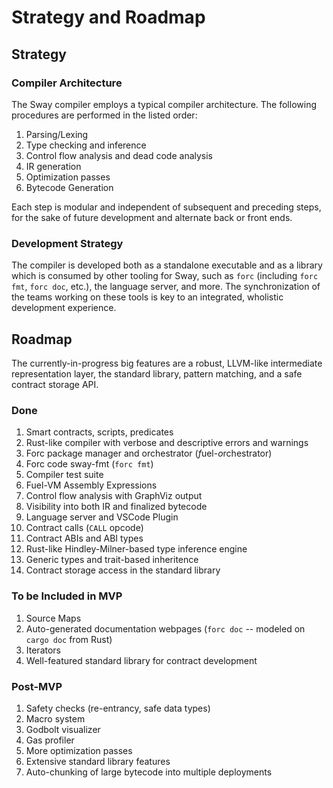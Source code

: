 # Strategy and Roadmap

## Strategy

### Compiler Architecture

The Sway compiler employs a typical compiler architecture. The following procedures are performed in the listed order:

1. Parsing/Lexing
1. Type checking and inference
1. Control flow analysis and dead code analysis
1. IR generation
1. Optimization passes
1. Bytecode Generation

Each step is modular and independent of subsequent and preceding steps, for the sake of future development and alternate back or front ends.

### Development Strategy

The compiler is developed both as a standalone executable and as a library which is consumed by other tooling for Sway, such as `forc` (including `forc fmt`, `forc doc`, etc.), the language server, and more. The synchronization of the teams working on these tools is key to an integrated, wholistic development experience.

## Roadmap

The currently-in-progress big features are a robust, LLVM-like intermediate representation layer, the standard library, pattern matching, and a safe contract storage API. 

### Done

1. Smart contracts, scripts, predicates
1. Rust-like compiler with verbose and descriptive errors and warnings
1. Forc package manager and orchestrator (*f*uel-*o*rchestrator)
1. Forc code sway-fmt (`forc fmt`)
1. Compiler test suite
1. Fuel-VM Assembly Expressions
1. Control flow analysis with GraphViz output
1. Visibility into both IR and finalized bytecode
1. Language server and VSCode Plugin
1. Contract calls (`CALL` opcode)
1. Contract ABIs and ABI types
1. Rust-like Hindley-Milner-based type inference engine
1. Generic types and trait-based inheritence
1. Contract storage access in the standard library

### To be Included in MVP

1. Source Maps
1. Auto-generated documentation webpages (`forc doc` -- modeled on `cargo doc` from Rust)
1. Iterators
1. Well-featured standard library for contract development

### Post-MVP

1. Safety checks (re-entrancy, safe data types)
1. Macro system
1. Godbolt visualizer
1. Gas profiler
1. More optimization passes
1. Extensive standard library features
1. Auto-chunking of large bytecode into multiple deployments
